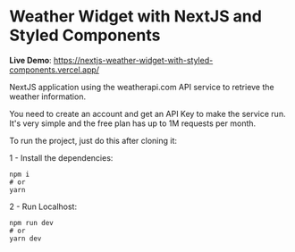 # Weather Widget with NextJS and Styled Components

**Live Demo**: https://nextjs-weather-widget-with-styled-components.vercel.app/

NextJS application using the weatherapi.com API service to retrieve the weather information. 

You need to create an account and get an API Key to make the service run. It's very simple and the free plan has up to 1M requests per month.

To run the project, just do this after cloning it:

1 - Install the dependencies:

```
npm i
# or
yarn
```

2 - Run Localhost:

```
npm run dev
# or
yarn dev
```
